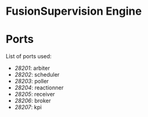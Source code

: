 # FusionSupervision Engine


# Ports

List of ports used:

* _28201_: arbiter
* _28202_: scheduler
* _28203_: poller
* _28204_: reactionner
* _28205_: receiver
* _28206_: broker
* _28207_: kpi


